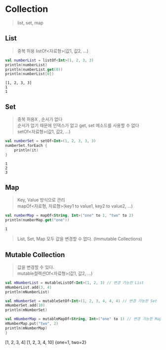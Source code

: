 # Collection
> list, set, map

## List
> 중복 허용
> listOf<자료형>(값1, 값2, ...)

```kotlin
val numberList = listOf<Int>(1, 2, 3, 3)
println(numberList)
println(numberList.get(0))
println(numberList[0])
```
```
[1, 2, 3, 3]
1
1
```

## Set
> 중복 허용X , 순서가 없다  
> 순서가 없기 때문에 인덱스가 없고 get, set 메소드를 사용할 수 없다  
> setOf<자료형>(값1, 값2, ...)
```kotlin
val numberSet = setOf<Int>(1, 2, 3, 3, 3)
numberSet.forEach {
	println(it)
}
```
```
1
2
3
```
## Map 
> Key, Value 방식으로 관리    
> mapOf<자료형, 자료형>(key1 to value1, key2 to value2, ...)
```kotlin
val numberMap = mapOf<String, Int>("one" to 1, "two" to 2)
println(numberMap.get("one"))
```
```
1
```

> List, Set, Map 모두 값을 변경할 수 없다. (Immutable Collections)

## Mutable Collection 
> 값을 변경할 수 있다.  
> mutable컬렉션Of<자료형>(값1, 값2, ...)

```kotlin
val mNumberList = mutableListOf<Int>(1, 2, 3) // 변경 가능한 List
mNumberList.add(3, 4)
println(mNumberList)

val mNumberSet = mutableSetOf<Int>(1, 2, 3, 4, 4, 4) // 변경 가능한 Set
mNumberSet.add(10)
println(mNumberSet)

val mNumberMap = mutableMapOf<String, Int>("one" to 1) // 변경 가능한 Map
mNumberMap.put("two", 2)
println(mNumberMap)
}

```
[1, 2, 3, 4]
[1, 2, 3, 4, 10]
{one=1, two=2}
```

